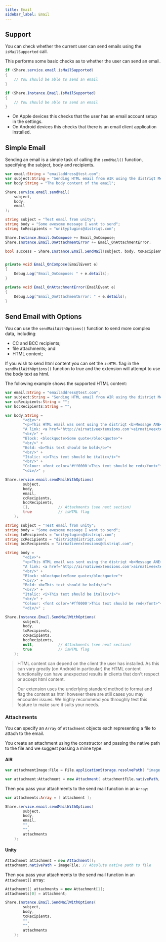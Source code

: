 ```yaml
---
title: Email
sidebar_label: Email
---
```


## Support

You can check whether the current user can send emails using the `isMailSupported` call.

This performs some basic checks as to whether the user can send an email.

```actionscript title="AIR"
if (Share.service.email.isMailSupported)
{
	// You should be able to send an email
}
```

```csharp title="Unity"
if (Share.Instance.Email.IsMailSupported)
{
	// You should be able to send an email
}
```


- On Apple devices this checks that the user has an email account setup in the settings.
- On Android devices this checks that there is an email client application installed.


## Simple Email

Sending an email is a simple task of calling the `sendMail()` function, specifying the subject, body and recipients.

```actionscript title="AIR"
var email:String = "emailaddress@test.com";
var subject:String = "Sending HTML email from AIR using the distriqt Message ANE";
var body:String = "The body content of the email";

Share.service.email.sendMail( 
	subject, 
	body, 
	email
);
```


```csharp title="Unity"
string subject = "Test email from unity";
string body = "Some awesome message I want to send";
string toRecipients = "unityplugins@distriqt.com";

Share.Instance.Email.OnCompose += Email_OnCompose;
Share.Instance.Email.OnAttachmentError += Email_OnAttachmentError;

bool success = Share.Instance.Email.SendMail(subject, body, toRecipients);


private void Email_OnCompose(EmailEvent e)
{
    Debug.Log("Email_OnCompose: " + e.details);
}

private void Email_OnAttachmentError(EmailEvent e)
{
    Debug.Log("Email_OnAttachmentError: " + e.details);
}
```


## Send Email with Options

 You can use the `sendMailWithOptions()` function to send more complex data, including:

- CC and BCC recipients;
- file attachments; and
- HTML content;


If you wish to send html content you can set the `isHTML` flag in the `sendMailWithOptions()` function to true and the extension will attempt to use the body text as html.

The following example shows the supported HTML content:


```actionscript title="AIR"
var email:String = "emailaddress@test.com";
var subject:String = "Sending HTML email from AIR using the distriqt Message ANE";
var ccRecipients:String = "";
var bccRecipients:String = "";

var body:String = 
		"<div>"+
		"<p>This HTML email was sent using the distriqt <b>Message ANE</b></p>"+
		"A link: <a href='http://airnativeextensions.com'>airnativeextensions.com</a>"+
		"<br/>" +
		"Block: <blockquote>Some quote</blockquote>"+
		"<br/>" +
		"Bold: <b>This text should be bold</b>"+
		"<br/>" +
		"Italic: <i>This text should be italic</i>"+
		"<br/>" +
		"Colour: <font color='#ff0000'>This text should be red</font>"+
		"<div/>" ;

Share.service.email.sendMailWithOptions( 
		subject, 
		body, 
		email, 
		ccRecipients,
		bccRecipients,
		[],             // Attachments (see next section)
		true            // isHTML flag
	);
```


```csharp title="Unity"
string subject = "Test email from unity";
string body = "Some awesome message I want to send";
string toRecipients = "unityplugins@distriqt.com";
string ccRecipients = "distriqt@distriqt.com";
string bccRecipients = "airnativeextensions@distriqt.com";

string body = 
		"<div>"+
		"<p>This HTML email was sent using the distriqt <b>Message ANE</b></p>"+
		"A link: <a href='http://airnativeextensions.com'>airnativeextensions.com</a>"+
		"<br/>" +
		"Block: <blockquote>Some quote</blockquote>"+
		"<br/>" +
		"Bold: <b>This text should be bold</b>"+
		"<br/>" +
		"Italic: <i>This text should be italic</i>"+
		"<br/>" +
		"Colour: <font color='#ff0000'>This text should be red</font>"+
		"<div/>" ;

Share.Instance.Email.SendMailWithOptions( 
		subject, 
		body, 
		toRecipients, 
		ccRecipients,
		bccRecipients,
		null,           // Attachments (see next section)
		true            // isHTML flag
	);
```


>
> HTML content can depend on the client the user has installed. As this can vary greatly (on Android in particular) the HTML content functionality can have unexpected results in clients that don't respect or accept html content.
>
> Our extension uses the underlying standard method to format and flag the content as html however there are still cases you may encounter issues. We highly recommend you throughly test this feature to make sure it suits your needs.
> 


### Attachments

You can specify an `Array` of `Attachment` objects each representing a file to attach to the email.

You create an attachment using the constructor and passing the native path to the file and we suggest passing a mime type.

#### AIR

```actionscript 
var attachmentImage:File = File.applicationStorage.resolvePath( "image.jpg" );

var attachment:Attachment = new Attachment( attachmentFile.nativePath, "image/jpg" );
```

Then you pass your attachments to the send mail function in an `Array`:

```actionscript 
var attachments:Array = [ attachment ];

Share.service.email.sendMailWithOptions( 
		subject, 
		body, 
		email, 
		"",
		"",
		attachments
	);
```

#### Unity

```csharp
Attachment attachment = new Attachment();
attachment.nativePath = imageFile; // Absolute native path to file 
```

Then you pass your attachments to the send mail function in an `Attachment[]` array:

```csharp
Attachment[] attachments = new Attachment[1];
attachments[0] = attachment;

Share.Instance.Email.SendMailWithOptions( 
		subject, 
		body, 
		toRecipients, 
		"",
		"",
		attachments
	);
```


